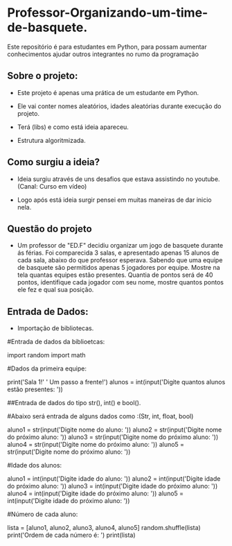 # Professor-Organizando-um-time-de-basquete.
Este repositório é para estudantes em Python, para possam aumentar conhecimentos ajudar outros integrantes no rumo da programação 
## Sobre o projeto:

- Este projeto é apenas uma prática de um estudante em Python.

- Ele vai conter nomes aleatórios, idades aleatórias durante execução do projeto.

- Terá (libs) e como está ideia apareceu.

- Estrutura algoritmizada.

## Como surgiu a ideia?

- Ideia surgiu através de uns desafios que estava assistindo no youtube. (Canal: Curso em vídeo)

- Logo após está ideia surgir pensei em muitas maneiras de dar  inicio nela.

## Questão do projeto

- Um professor de "ED.F" decidiu organizar um jogo de basquete durante ás férias. Foi comparecida 3 salas, e
apresentado apenas 15 alunos de cada sala, abaixo do que professor esperava. Sabendo que uma equipe de basquete
são permitidos apenas 5 jogadores por equipe. Mostre na tela quantas equipes estão presentes.
Quantia de pontos será de 40 pontos, identifique cada jogador com seu nome, mostre quantos pontos ele fez
e qual sua posição.

## Entrada de Dados:

- Importação de bibliotecas.

#Entrada de dados da biblioetcas:

import random
import math

#Dados da primeira equipe:

print('Sala 1!'
      ' Um passo a frente!')
alunos = int(input('Digite quantos alunos estão presentes: '))

##Entrada de dados do tipo str(), int() e bool().

#Abaixo será entrada de alguns dados como :(Str, int, float, bool)

aluno1 = str(input('Digite nome do aluno: '))
aluno2 = str(input('Digite nome do próximo aluno: '))
aluno3 = str(input('Digite nome do próximo aluno: '))
aluno4 = str(input('Digite nome do próximo aluno: '))
aluno5 = str(input('Digite nome do próximo aluno: '))

#Idade dos alunos:

aluno1 = int(input('Digite idade do aluno: '))
aluno2 = int(input('Digite idade do próximo aluno: '))
aluno3 = int(input('Digite idade do próximo aluno: '))
aluno4 = int(input('Digite idade do próximo aluno: '))
aluno5 = int(input('Digite idade do próximo aluno: '))

#Número de cada aluno:

lista = [aluno1, aluno2, aluno3, aluno4, aluno5]
random.shuffle(lista)
print('Ordem de cada número é: ')
print(lista)
